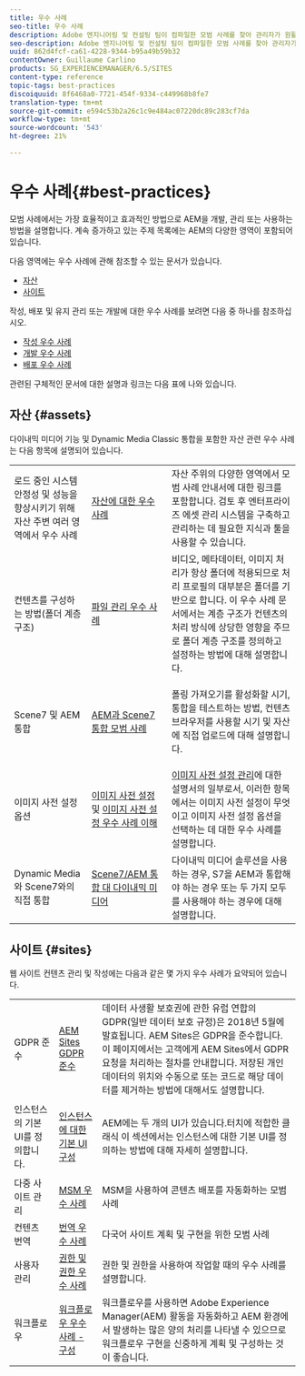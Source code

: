 ```yaml
---
title: 우수 사례
seo-title: 우수 사례
description: Adobe 엔지니어링 및 컨설팅 팀이 컴파일한 모범 사례를 찾아 관리자가 원활하게 업무를 시작할 수 있도록 지원합니다.
seo-description: Adobe 엔지니어링 및 컨설팅 팀이 컴파일한 모범 사례를 찾아 관리자가 원활하게 업무를 시작할 수 있도록 지원합니다.
uuid: 862d4fcf-ca61-4228-9344-b95a49b59b32
contentOwner: Guillaume Carlino
products: SG_EXPERIENCEMANAGER/6.5/SITES
content-type: reference
topic-tags: best-practices
discoiquuid: 8f6468a0-7721-454f-9334-c449968b8fe7
translation-type: tm+mt
source-git-commit: e594c53b2a26c1c9e484ac07220dc89c283cf7da
workflow-type: tm+mt
source-wordcount: '543'
ht-degree: 21%

---
```



# 우수 사례{#best-practices}

모범 사례에서는 가장 효율적이고 효과적인 방법으로 AEM을 개발, 관리 또는 사용하는 방법을 설명합니다. 계속 증가하고 있는 주제 목록에는 AEM의 다양한 영역이 포함되어 있습니다.

다음 영역에는 우수 사례에 관해 참조할 수 있는 문서가 있습니다.

* [자산](#assets)
* [사이트](#sites)

작성, 배포 및 유지 관리 또는 개발에 대한 우수 사례를 보려면 다음 중 하나를 참조하십시오.

* [작성 우수 사례](/help/sites-authoring/best-practices.md)
* [개발 우수 사례](/help/sites-developing/best-practices.md)
* [배포 우수 사례](/help/sites-deploying/best-practices.md)

관련된 구체적인 문서에 대한 설명과 링크는 다음 표에 나와 있습니다.

## 자산 {#assets}

다이내믹 미디어 기능 및 Dynamic Media Classic 통합을 포함한 자산 관련 우수 사례는 다음 항목에 설명되어 있습니다.

<table>
 <tbody>
  <tr>
   <td>로드 중인 시스템 안정성 및 성능을 향상시키기 위해 자산 주변 여러 영역에서 우수 사례</td>
   <td><a href="/help/assets/best-practices-for-assets.md">자산에 대한 우수 사례</a></td>
   <td>자산 주위의 다양한 영역에서 모범 사례 안내서에 대한 링크를 포함합니다. 검토 후 엔터프라이즈 에셋 관리 시스템을 구축하고 관리하는 데 필요한 지식과 툴을 사용할 수 있습니다.</td>
  </tr>
  <tr>
   <td>컨텐츠를 구성하는 방법(폴더 계층 구조)</td>
   <td><a href="/help/assets/organize-assets.md">파일 관리 우수 사례</a></td>
   <td>비디오, 메타데이터, 이미지 처리가 항상 폴더에 적용되므로 처리 프로필의 대부분은 폴더를 기반으로 합니다. 이 우수 사례 문서에서는 계층 구조가 컨텐츠의 처리 방식에 상당한 영향을 주므로 폴더 계층 구조를 정의하고 설정하는 방법에 대해 설명합니다. </td>
  </tr>
  <tr>
   <td>Scene7 및 AEM 통합</td>
   <td><a href="/help/sites-administering/scene7.md#best-practices-for-integrating-scene-with-aem">AEM과 Scene7 통합 모범 사례</a></td>
   <td><p>폴링 가져오기를 활성화할 시기, 통합을 테스트하는 방법, 컨텐츠 브라우저를 사용할 시기 및 자산에 직접 업로드에 대해 설명합니다.</p> </td>
  </tr>
  <tr>
   <td>이미지 사전 설정 옵션</td>
   <td><a href="/help/assets/managing-image-presets.md#understanding-image-presets">이미지 사전 설정</a> 및 <a href="/help/assets/managing-image-presets.md#image-preset-options">이미지 사전 설정 우수 사례 이해</a></td>
   <td><a href="/help/assets/managing-image-presets.md">이미지 사전 설정 관리</a>에 대한 설명서의 일부로서, 이러한 항목에서는 이미지 사전 설정이 무엇이고 이미지 사전 설정 옵션을 선택하는 데 대한 우수 사례를 설명합니다.</td>
  </tr>
  <tr>
   <td>Dynamic Media와 Scene7와의 직접 통합</td>
   <td><a href="/help/sites-administering/scene7.md#aem-scene-integration-versus-dynamic-media">Scene7/AEM 통합 대 다이내믹 미디어</a></td>
   <td>다이내믹 미디어 솔루션을 사용하는 경우, S7을 AEM과 통합해야 하는 경우 또는 두 가지 모두를 사용해야 하는 경우에 대해 설명합니다.</td>
  </tr>
 </tbody>
</table>

## 사이트 {#sites}

웹 사이트 컨텐츠 관리 및 작성에는 다음과 같은 몇 가지 우수 사례가 요약되어 있습니다.

<table>
 <tbody>
  <tr>
   <td>GDPR 준수</td>
   <td><a href="/help/sites-administering/gdpr-compliance-sites.md">AEM Sites GDPR 준수</a></td>
   <td>데이터 사생활 보호권에 관한 유럽 연합의 GDPR(일반 데이터 보호 규정)은 2018년 5월에 발효됩니다. AEM Sites은 GDPR을 준수합니다. 이 페이지에서는 고객에게 AEM Sites에서 GDPR 요청을 처리하는 절차를 안내합니다. 저장된 개인 데이터의 위치와 수동으로 또는 코드로 해당 데이터를 제거하는 방법에 대해서도 설명합니다.</td>
  </tr>
  <tr>
   <td>인스턴스의 기본 UI를 정의합니다.</td>
   <td><p><a href="/help/sites-authoring/select-ui.md#configuring-the-default-ui-for-your-instance">인스턴스에 대한 기본 UI 구성</a></p> </td>
   <td>AEM에는 두 개의 UI가 있습니다.터치에 적합한 클래식 이 섹션에서는 인스턴스에 대한 기본 UI를 정의하는 방법에 대해 자세히 설명합니다.</td>
  </tr>
  <tr>
   <td>다중 사이트 관리</td>
   <td><a href="/help/sites-administering/msm-best-practices.md">MSM 우수 사례</a></td>
   <td>MSM을 사용하여 콘텐츠 배포를 자동화하는 모범 사례 </td>
  </tr>
  <tr>
   <td>컨텐츠 번역</td>
   <td><a href="/help/sites-administering/tc-bp.md">번역 우수 사례</a></td>
   <td>다국어 사이트 계획 및 구현을 위한 모범 사례</td>
  </tr>
  <tr>
   <td>사용자 관리</td>
   <td><a href="/help/sites-administering/security.md#best-practices">권한 및 권한 우수 사례</a></td>
   <td>권한 및 권한을 사용하여 작업할 때의 우수 사례를 설명합니다. </td>
  </tr>
  <tr>
   <td>워크플로우</td>
   <td><a href="/help/sites-developing/workflows-best-practices.md#configuration">워크플로우 우수 사례 - 구성</a></td>
   <td>워크플로우를 사용하면 Adobe Experience Manager(AEM) 활동을 자동화하고 AEM 환경에서 발생하는 많은 양의 처리를 나타낼 수 있으므로 워크플로우 구현을 신중하게 계획 및 구성하는 것이 좋습니다.</td>
  </tr>
 </tbody>
</table>

